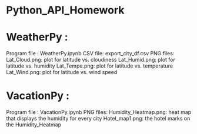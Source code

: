 # Python_API_Homework

# WeatherPy : 
Program file : WeatherPy.ipynb
CSV file: export_city_df.csv
PNG files:
	Lat_Cloud.png: plot for latitude vs. cloudiness
	Lat_Humid.png: plot for latitude vs. humidity
	Lat_Tempe.png: plot for latitude vs. temperature
	Lat_Wind.png: plot for latitude vs. wind speed

# VacationPy : 
Program file : VacationPy.ipynb
PNG files:
	Humidity_Heatmap.png: heat map that displays the humidity for every city
	Hotel_map1.png: the hotel marks on the Humidity_Heatmap